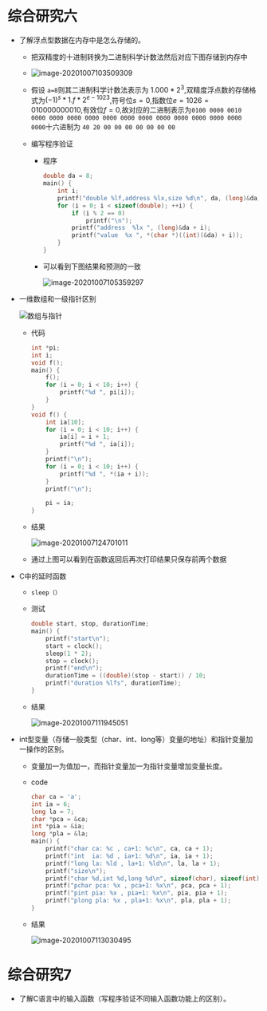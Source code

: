 # 综合研究六

- 了解浮点型数据在内存中是怎么存储的。

  - 把双精度的十进制转换为二进制科学计数法然后对应下图存储到内存中

  - ![image-20201007103509309](https://gitee.com/bgst009/markdownPicUrl/raw/master/20201007103509.png)

  - 假设 `a=8`则其二进制科学计数法表示为 $1.000*2^3$,双精度浮点数的存储格式为$(-1)^s*1.f*2^{e-1023}$,符号位$s=0$,指数位$e=1026=0100 0000 0010$,有效位$f = 0$,故对应的二进制表示为`0100 0000 0010 0000 0000 0000 0000 0000 0000 0000 0000 0000 0000 0000 0000 0000`十六进制为 `40 20 00 00 00 00 00 00 00`  

  - 编写程序验证

    - 程序

      ```c
      double da = 8;
      main() {
          int i;
          printf("double %lf,address %lx,size %d\n", da, (long)&da, sizeof(double));
          for (i = 0; i < sizeof(double); ++i) {
              if (i % 2 == 0)
                  printf("\n");
              printf("address  %lx ", (long)&da + i);
              printf("value  %x ", *(char *)((int)(&da) + i));
          }
      }
      ```

    - 可以看到下图结果和预测的一致

      ![image-20201007105359297](https://gitee.com/bgst009/markdownPicUrl/raw/master/20201007105359.png)

- 一维数组和一级指针区别

  ![数组与指针](https://gitee.com/bgst009/markdownPicUrl/raw/master/20201007110810.png)

  - 代码

    ```c
    int *pi;
    int i;
    void f();
    main() {
        f();
        for (i = 0; i < 10; i++) {
            printf("%d ", pi[i]);
        }
    }
    void f() {
        int ia[10];
        for (i = 0; i < 10; i++) {
            ia[i] = i + 1;
            printf("%d ", ia[i]);
        }
        printf("\n");
        for (i = 0; i < 10; i++) {
            printf("%d ", *(ia + i));
        }
        printf("\n");
    
        pi = ia;
    }
    ```

  - 结果

    ![image-20201007124701011](https://gitee.com/bgst009/markdownPicUrl/raw/master/20201007124701.png)

  - 通过上图可以看到在函数返回后再次打印结果只保存前两个数据

- C中的延时函数

  - `sleep（）`

  - 测试

    ```c
    double start, stop, durationTime;
    main() {
        printf("start\n");
        start = clock();
        sleep(1 * 2);
        stop = clock();
        printf("end\n");
        durationTime = ((double)(stop - start)) / 10;
        printf("duration %lfs", durationTime);
    }
    ```

  - 结果

    ![image-20201007111945051](https://gitee.com/bgst009/markdownPicUrl/raw/master/20201007111945.png)

- int型变量（存储一般类型（char、int、long等）变量的地址）和指针变量加一操作的区别。

  - 变量加一为值加一，而指针变量加一为指针变量增加变量长度。

  - code

    ```c
    char ca = 'a';
    int ia = 6;
    long la = 7;
    char *pca = &ca;
    int *pia = &ia;
    long *pla = &la;
    main() {
        printf("char ca: %c , ca+1: %c\n", ca, ca + 1);
        printf("int  ia: %d , ia+1: %d\n", ia, ia + 1);
        printf("long la: %ld , la+1: %ld\n", la, la + 1);
        printf("size\n");
        printf("char %d,int %d,long %d\n", sizeof(char), sizeof(int), sizeof(long));
        printf("pchar pca: %x , pca+1: %x\n", pca, pca + 1);
        printf("pint pia: %x , pia+1: %x\n", pia, pia + 1);
        printf("plong pla: %x , pla+1: %x\n", pla, pla + 1);
    }
    ```

    

  - 结果

    ![image-20201007113030495](https://gitee.com/bgst009/markdownPicUrl/raw/master/20201007113030.png)



# 综合研究7

- 了解C语言中的输入函数（写程序验证不同输入函数功能上的区别）。